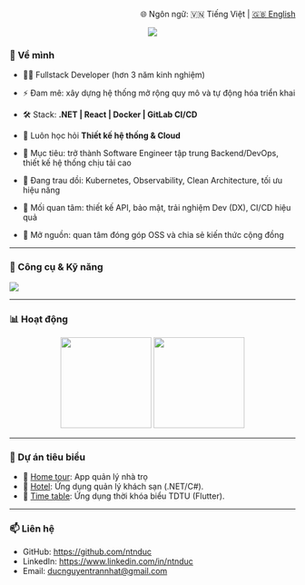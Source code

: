 <p align="right">
  🌐 Ngôn ngữ: 🇻🇳 Tiếng Việt | <a href="./README.md">🇬🇧 English</a>
</p>

<p align="center">
  <img src="https://capsule-render.vercel.app/api?type=waving&height=300&color=gradient&text=Xin%20chào,%20mình%20là%20Đức" />
</p>


### 🌟 Về mình
- 👨‍💻 Fullstack Developer (hơn 3 năm kinh nghiệm)  
- ⚡ Đam mê: xây dựng hệ thống mở rộng quy mô và tự động hóa triển khai
- 🛠️ Stack: **.NET | React | Docker | GitLab CI/CD**  
- 📖 Luôn học hỏi **Thiết kế hệ thống & Cloud**  

- 🎯 Mục tiêu: trở thành Software Engineer tập trung Backend/DevOps, thiết kế hệ thống chịu tải cao
- 🌱 Đang trau dồi: Kubernetes, Observability, Clean Architecture, tối ưu hiệu năng
- 📐 Mối quan tâm: thiết kế API, bảo mật, trải nghiệm Dev (DX), CI/CD hiệu quả
- 🤝 Mở nguồn: quan tâm đóng góp OSS và chia sẻ kiến thức cộng đồng

---

### 🔧 Công cụ & Kỹ năng

<p>
  <img src="https://skillicons.dev/icons?i=dotnet,nestjs,react,nextjs,flutter,mysql,postgresql,nginx,aws,kubernetes,grafana,docker,gitlab,github,jenkins,linux&perline=8" />
</p>

---

### 📊 Hoạt động
<p align="center">
  <img src="https://github-readme-stats.vercel.app/api?username=ntnduc&show_icons=true&theme=radical" height="160"/>
  
  <img src="https://github-readme-streak-stats.herokuapp.com/?user=ntnduc&theme=radical" height="160"/>
</p>



---

### 📂 Dự án tiêu biểu
- 🔗 [Home tour](https://github.com/ntnduc/home-tour): App quản lý nhà trọ
- 🔗 [Hotel](https://github.com/ntnduc/hotel_dotNet): Ứng dụng quản lý khách sạn (.NET/C#).  
- 🔗 [Time table](https://github.com/ntnduc/timetable): Ứng dụng thời khóa biểu TDTU (Flutter).  

---

### 📫 Liên hệ
- GitHub: https://github.com/ntnduc  
- LinkedIn: https://www.linkedin.com/in/ntnduc
- Email: ducnguyentrannhat@gmail.com


